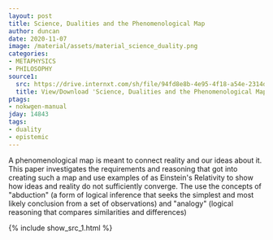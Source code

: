 ```yaml
---
layout: post
title: Science, Dualities and the Phenomenological Map
author: duncan
date: 2020-11-07
image: /material/assets/material_science_duality.png
categories:
- METAPHYSICS
- PHILOSOPHY
source1:
  src: https://drive.internxt.com/sh/file/94fd8e8b-4e95-4f18-a54e-2314d23da1eb/928a754b0b1f34fe47e2a8cd104671f1e6361318a8db68ed717d63c149f9a3ee
  title: View/Download 'Science, Dualities and the Phenomenological Map' (28 pages)
ptags:
- nokwgen-manual
jday: 14843
tags:
- duality
- epistemic
---
```


A phenomenological map is meant to connect reality and our ideas about it. This paper investigates the requirements and reasoning that got into creating such a map and use examples of as Einstein's Relativity to show how ideas and reality do not sufficiently converge.  The use the concepts of "abduction" (a form of logical inference that seeks the simplest and most likely conclusion from a set of observations) and "analogy" (logical reasoning that compares similarities and differences)

<!--more-->

{% include show_src_1.html %}

